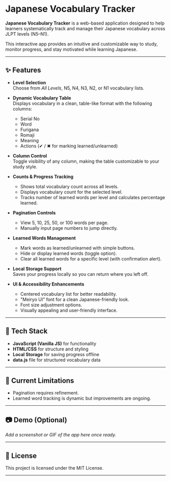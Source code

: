# Japanese Vocabulary Tracker  

**Japanese Vocabulary Tracker** is a web-based application designed to help learners systematically track and manage their Japanese vocabulary across JLPT levels (N5–N1).  

This interactive app provides an intuitive and customizable way to study, monitor progress, and stay motivated while learning Japanese.  

---

## ✨ Features  

- **Level Selection**  
  Choose from *All Levels*, N5, N4, N3, N2, or N1 vocabulary lists.  

- **Dynamic Vocabulary Table**  
  Displays vocabulary in a clean, table-like format with the following columns:  
  - Serial No  
  - Word  
  - Furigana  
  - Romaji  
  - Meaning  
  - Actions (✔ / ✖ for marking learned/unlearned)  

- **Column Control**  
  Toggle visibility of any column, making the table customizable to your study style.  

- **Counts & Progress Tracking**  
  - Shows total vocabulary count across all levels.  
  - Displays vocabulary count for the selected level.  
  - Tracks number of learned words per level and calculates percentage learned.  

- **Pagination Controls**  
  - View 5, 10, 25, 50, or 100 words per page.  
  - Manually input page numbers to jump directly.  

- **Learned Words Management**  
  - Mark words as learned/unlearned with simple buttons.  
  - Hide or display learned words (toggle option).  
  - Clear all learned words for a specific level (with confirmation alert).  

- **Local Storage Support**  
  Saves your progress locally so you can return where you left off.  

- **UI & Accessibility Enhancements**  
  - Centered vocabulary list for better readability.  
  - "Meiryo UI" font for a clean Japanese-friendly look.  
  - Font size adjustment options.  
  - Visually appealing and user-friendly interface.  

---

## 🚀 Tech Stack  

- **JavaScript (Vanilla JS)** for functionality  
- **HTML/CSS** for structure and styling  
- **Local Storage** for saving progress offline  
- **data.js** file for structured vocabulary data  

---

## 📌 Current Limitations  

- Pagination requires refinement.  
- Learned word tracking is dynamic but improvements are ongoing.  

---

## 📷 Demo (Optional)  

_Add a screenshot or GIF of the app here once ready._  

---

## 📄 License  

This project is licensed under the MIT License.  

---